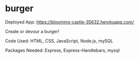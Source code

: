 # burger

Deployed App:  https://blooming-castle-35632.herokuapp.com/

Create or devour a burger!

Code Used: HTML, CSS, JavaScript, Node.js, mySQL

Packages Needed: Express, Express-Handlebars, mysql